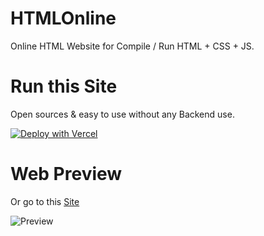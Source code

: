 # HTMLOnline
Online HTML Website for Compile / Run HTML + CSS + JS.

# Run this Site
Open sources & easy to use without any Backend use.

[![Deploy with Vercel](https://vercel.com/button)](https://vercel.com/new/clone?repository-url=https://github.com/FrenzY8/HTMLOnline)

# Web Preview
Or go to this [Site](https://htmlrun.vercel.app)

![Preview]()
